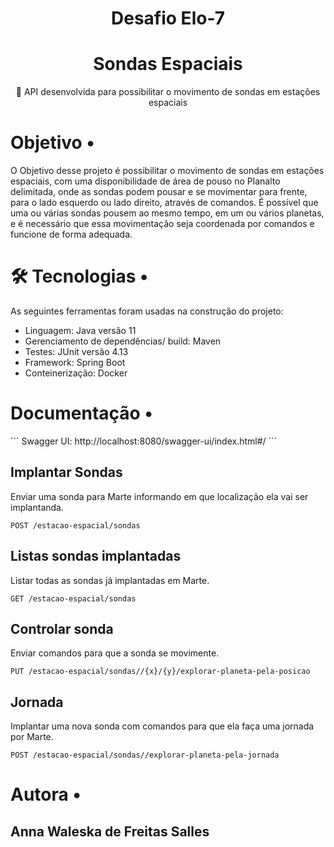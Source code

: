<h1 align="center">Desafio Elo-7 </h1>

<h1 align="center">
    Sondas Espaciais
</h1>
<p align="center">🚀 API desenvolvida para possibilitar o movimento de sondas em estações espaciais</p>

<p align="center">
 <h1> Objetivo • </h1>

 O Objetivo desse projeto é possibilitar o movimento de sondas em estações espaciais, com uma disponibilidade de área de pouso no Planalto delimitada, onde as sondas podem pousar e se movimentar para frente, para o lado esquerdo ou lado direito, através de comandos. 
 É possível que uma ou várias sondas pousem ao mesmo tempo, em um ou vários planetas, e é necessário que essa movimentação seja coordenada por comandos e funcione de forma adequada.

<p align="center">
 <h1> 🛠 Tecnologias •</h1>

As seguintes ferramentas foram usadas na construção do projeto:
- Linguagem: Java versão 11
- Gerenciamento de dependências/ build: Maven 
- Testes: JUnit versão 4.13
- Framework: Spring Boot
- Conteinerização: Docker

<p align="center">
<h1> Documentação • </h1>
´´´
Swagger UI: http://localhost:8080/swagger-ui/index.html#/
´´´

## Implantar Sondas

Enviar uma sonda para Marte informando em que localização ela vai ser implantanda.
```
POST /estacao-espacial/sondas
```

## Listas sondas implantadas
Listar todas as sondas já implantadas em Marte.
```
GET /estacao-espacial/sondas
```

## Controlar sonda
Enviar comandos para que a sonda se movimente.
```
PUT /estacao-espacial/sondas//{x}/{y}/explorar-planeta-pela-posicao
```

## Jornada
Implantar uma nova sonda com comandos para que ela faça uma jornada por Marte.
```
POST /estacao-espacial/sondas//explorar-planeta-pela-jornada
```


<p align="center">
 <h1> Autora • </h1>
</p>

## Anna Waleska de Freitas Salles